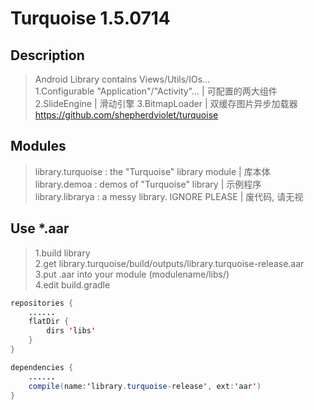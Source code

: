 # Turquoise 1.5.0714

## Description
> Android Library contains Views/Utils/IOs...<br/>
> 1.Configurable "Application"/"Activity"... | 可配置的两大组件
> 2.SlideEngine | 滑动引擎
> 3.BitmapLoader | 双缓存图片异步加载器
> https://github.com/shepherdviolet/turquoise <br/>

## Modules
> library.turquoise : the "Turquoise" library module  |  库本体 <br/>
> library.demoa : demos of "Turquoise" library  |  示例程序 <br/>
> library.librarya : a messy library. IGNORE PLEASE  |  废代码, 请无视 <br/>

## Use *.aar
>1.build library <br/>
>2.get library.turquoise/build/outputs/library.turquoise-release.aar <br/>
>3.put .aar into your module (modulename/libs/) <br/>
>4.edit build.gradle <br/>

```java
repositories {
    ......
    flatDir {
        dirs 'libs'
    }
}
```

```java
dependencies {
    ......
    compile(name:'library.turquoise-release', ext:'aar')
}
```
